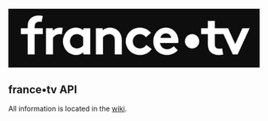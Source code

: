 ![france•tv](https://github.com/hyugogirubato/API-france-tv/blob/main/img_title.png)

## france•tv API
All information is located in the [wiki](https://github.com/hyugogirubato/API-france-tv/wiki).
